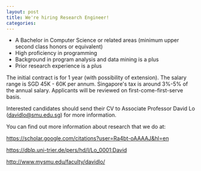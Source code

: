 ```yaml
---
layout: post
title: We're hiring Research Engineer!
categories: 
---
```


- A Bachelor in Computer Science or related areas (minimum upper second class honors or equivalent)
- High proficiency in programming
- Background in program analysis and data mining is a plus
- Prior research experience is a plus

The initial contract is for 1 year (with possibility of extension). The salary range is SGD 45K - 60K per annum. Singapore's tax is around 3%-5% of the annual salary. Applicants will be reviewed on first-come-first-serve basis.

Interested candidates should send their CV to Associate Professor David Lo (davidlo@smu.edu.sg) for more information.

You can find out more information about research that we do at:

https://scholar.google.com/citations?user=Ra4bt-oAAAAJ&hl=en  

https://dblp.uni-trier.de/pers/hd/l/Lo_0001:David  

http://www.mysmu.edu/faculty/davidlo/  
